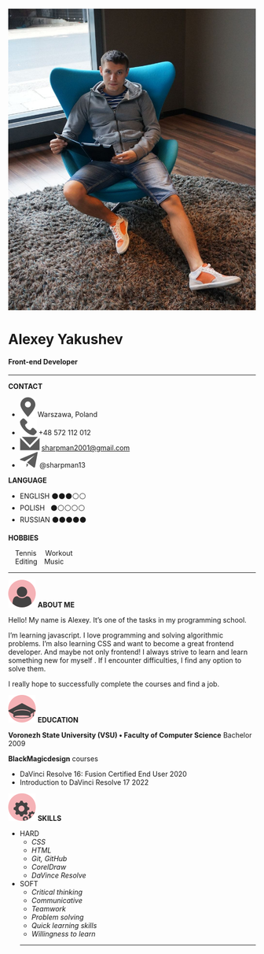 ![My photo](assets/img/photo.jpg/)
# Alexey Yakushev
#### Front-end Developer
***
**CONTACT**

* ![mappic](assets/icons/map.svg/) Warszawa, Poland
* ![tel](assets/icons/tel.svg/) +48 572 112 012
* ![mail](assets/icons/mail.svg/) sharpman2001@gmail.com
* ![telegramm](assets/icons/gram.svg/) @sharpman13

**LANGUAGE**

* ENGLISH &#9899;&#9899;&#9899;&#9898;&#9898;
* POLISH &nbsp;&nbsp;&#9899;&#9898;&#9898;&#9898;&#9898;
* RUSSIAN &#9899;&#9899;&#9899;&#9899;&#9899;

**HOBBIES**

&#8195;Tennis &#8195;Workout  
&#8195;Editing&#8195;Music

***

![About](assets/icons/about.svg) **ABOUT ME**

Hello! My name is Alexey. It’s one of the tasks in my programming school.

I’m learning javascript. I love programming and solving
algorithmic problems. I’m also learning CSS and want to become a great frontend developer.
And maybe not only frontend!
I always strive to learn and learn something new for myself . If I encounter difficulties, I find any option to solve them.

I really hope to successfully complete the courses and find a job.

![Education](assets/icons/edu.svg) **EDUCATION**  

**Voronezh State University (VSU) &#8226; Faculty of Computer Science** Bachelor 2009

**BlackMagicdesign** courses  
   * DaVinci Resolve 16: Fusion Certified End User 2020
   * Introduction to DaVinci Resolve 17 2022

![SKILLS](assets/icons/skills.svg) **SKILLS** 

- HARD
   - *CSS*
   - *HTML*
   - *Git, GitHub*
   - *CorelDraw*
   - *DaVince Resolve*  
- SOFT
   - *Critical thinking*
   - *Communicative*
   - *Teamwork*
   - *Problem solving*
   - *Quick learning skills*
   - *Willingness to learn*
   ***
   